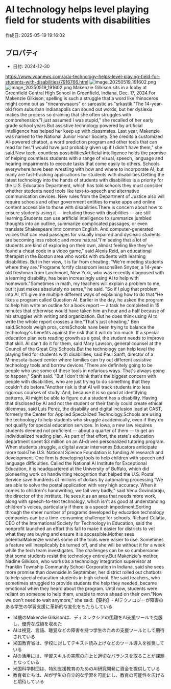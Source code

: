 # AI technology helps level playing field for students with disabilities

作成日: 2025-05-19 19:16:02

## プロパティ

- 日付: 2024-12-30

https://www.voanews.com/a/ai-technology-helps-level-playing-field-for-students-with-disabilities/7916766.html
![image_20250519_191602.png](../assets/image_20250519_191602.png)
![image_20250519_191602.png](../assets/image_20250519_191602.png)
Makenzie Gilkison sits in a lobby at Greenfield Central High School in Greenfield, Indiana, Dec. 17, 2024.For Makenzie Gilkison, spelling is such a struggle that a word like rhinoceros might come out as "rineanswsaurs" or sarcastic as "srkastik."The 14-year-old from suburban Indianapolis can sound out words, but her dyslexia makes the process so draining that she often struggles with comprehension."I just assumed I was stupid," she recalled of her early grade school years.But assistive technology powered by artificial intelligence has helped her keep up with classmates. Last year, Makenzie was named to the National Junior Honor Society. She credits a customized AI-powered chatbot, a word prediction program and other tools that can read for her."I would have just probably given up if I didn't have them," she said.New tech; countless possibilitiesArtificial intelligence holds the promise of helping countless students with a range of visual, speech, language and hearing impairments to execute tasks that come easily to others. Schools everywhere have been wrestling with how and where to incorporate AI, but many are fast-tracking applications for students with disabilities.Getting the latest technology into the hands of students with disabilities is a priority for the U.S. Education Department, which has told schools they must consider whether students need tools like text-to-speech and alternative communication devices. New rules from the Department of Justice also will require schools and other government entities to make apps and online content accessible to those with disabilities.There is concern about how to ensure students using it — including those with disabilities — are still learning.Students can use artificial intelligence to summarize jumbled thoughts into an outline, summarize complicated passages, or even translate Shakespeare into common English. And computer-generated voices that can read passages for visually impaired and dyslexic students are becoming less robotic and more natural."I'm seeing that a lot of students are kind of exploring on their own, almost feeling like they've found a cheat code in a video game," said Alexis Reid, an educational therapist in the Boston area who works with students with learning disabilities. But in her view, it is far from cheating: "We're meeting students where they are."Programs fortify classroom lessonsBen Snyder, a 14-year-old freshman from Larchmont, New York, who was recently diagnosed with a learning disability, has been increasingly using AI to help with homework."Sometimes in math, my teachers will explain a problem to me, but it just makes absolutely no sense," he said. "So if I plug that problem into AI, it'll give me multiple different ways of explaining how to do that."He likes a program called Question AI. Earlier in the day, he asked the program to help him write an outline for a book report — a task he completed in 15 minutes that otherwise would have taken him an hour and a half because of his struggles with writing and organization. But he does think using AI to write the whole report crosses a line."That's just cheating," Ben said.Schools weigh pros, consSchools have been trying to balance the technology's benefits against the risk that it will do too much. If a special education plan sets reading growth as a goal, the student needs to improve that skill. AI can't do it for them, said Mary Lawson, general counsel at the Council of the Great City Schools.But the technology can help level the playing field for students with disabilities, said Paul Sanft, director of a Minnesota-based center where families can try out different assistive technology tools and borrow devices."There are definitely going to be people who use some of these tools in nefarious ways. That's always going to happen," Sanft said. "But I don't think that's the biggest concern with people with disabilities, who are just trying to do something that they couldn't do before."Another risk is that AI will track students into less rigorous courses of study. And, because it is so good at identifying patterns, AI might be able to figure out a student has a disability. Having that disclosed by AI and not the student or their family could create ethical dilemmas, said Luis Perez, the disability and digital inclusion lead at CAST, formerly the Center for Applied Specialized Technology.Schools are using the technology to help students who struggle academically, even if they do not qualify for special education services. In Iowa, a new law requires students deemed not proficient — about a quarter of them — to get an individualized reading plan. As part of that effort, the state's education department spent $3 million on an AI-driven personalized tutoring program. When students struggle, a digital avatar intervenes.Educators anticipate more toolsThe U.S. National Science Foundation is funding AI research and development. One firm is developing tools to help children with speech and language difficulties. Called the National AI Institute for Exceptional Education, it is headquartered at the University of Buffalo, which did pioneering work on handwriting recognition that helped the U.S. Postal Service save hundreds of millions of dollars by automating processing."We are able to solve the postal application with very high accuracy. When it comes to children's handwriting, we fail very badly," said Venu Govindaraju, the director of the institute. He sees it as an area that needs more work, along with speech-to-text technology, which isn't as good at understanding children's voices, particularly if there is a speech impediment.Sorting through the sheer number of programs developed by education technology companies can be a time-consuming challenge for schools. Richard Culatta, CEO of the International Society for Technology in Education, said the nonprofit launched an effort this fall to make it easier for districts to vet what they are buying and ensure it is accessible.Mother sees potentialMakenzie wishes some of the tools were easier to use. Sometimes a feature will inexplicably be turned off, and she will be without it for a week while the tech team investigates. The challenges can be so cumbersome that some students resist the technology entirely.But Makenzie's mother, Nadine Gilkison, who works as a technology integration supervisor at Franklin Township Community School Corporation in Indiana, said she sees more promise than downside.In September, her district rolled out chatbots to help special education students in high school. She said teachers, who sometimes struggled to provide students the help they needed, became emotional when they heard about the program. Until now, students were reliant on someone to help them, unable to move ahead on their own."Now we don't need to wait anymore," she said.【要約】- AIテクノロジーが障害のある学生の学習支援に革新的な変化をもたらしている
- 14歳のMakenzie Gilkisonは、ディスレクシアの困難をAI支援ツールで克服し、優秀な成績を収めた
- AIは視覚、言語、聴覚などの障害を持つ学生のための支援ツールとして期待されている
- 米国教育省は、学校に対してテキスト読み上げなどのツール導入を推奨している
- AIの活用には、学習スキルの実際の向上と適切なバランスを取ることが課題となっている
- 米国科学財団は、特別支援教育のためのAI研究開発に資金を提供している
- 教育者たちは、AIが学生の自立的な学習を可能にし、教育の可能性を広げると期待している
